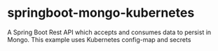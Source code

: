 # springboot-mongo-kubernetes
A Spring Boot Rest API which accepts and consumes data to persist in Mongo. This example uses Kubernetes config-map and secrets 
